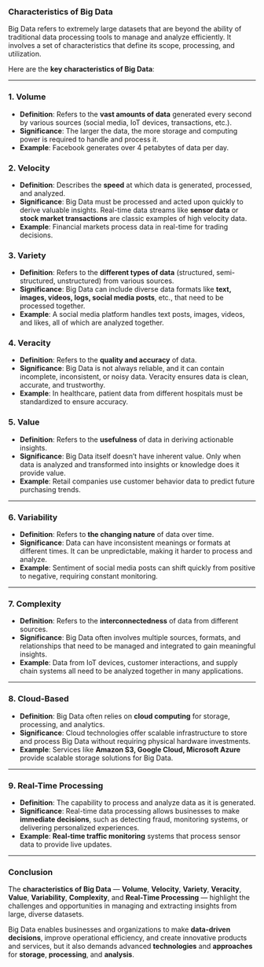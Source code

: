 ### **Characteristics of Big Data**

Big Data refers to extremely large datasets that are beyond the ability of traditional data processing tools to manage and analyze efficiently. It involves a set of characteristics that define its scope, processing, and utilization.

Here are the **key characteristics of Big Data**:

---

### **1. Volume**
- **Definition**: Refers to the **vast amounts of data** generated every second by various sources (social media, IoT devices, transactions, etc.).
- **Significance**: The larger the data, the more storage and computing power is required to handle and process it.
- **Example**: Facebook generates over 4 petabytes of data per day.

### **2. Velocity**
- **Definition**: Describes the **speed** at which data is generated, processed, and analyzed.
- **Significance**: Big Data must be processed and acted upon quickly to derive valuable insights. Real-time data streams like **sensor data** or **stock market transactions** are classic examples of high velocity data.
- **Example**: Financial markets process data in real-time for trading decisions.

### **3. Variety**
- **Definition**: Refers to the **different types of data** (structured, semi-structured, unstructured) from various sources.
- **Significance**: Big Data can include diverse data formats like **text, images, videos, logs, social media posts**, etc., that need to be processed together.
- **Example**: A social media platform handles text posts, images, videos, and likes, all of which are analyzed together.

### **4. Veracity**
- **Definition**: Refers to the **quality and accuracy** of data.
- **Significance**: Big Data is not always reliable, and it can contain incomplete, inconsistent, or noisy data. Veracity ensures data is clean, accurate, and trustworthy.
- **Example**: In healthcare, patient data from different hospitals must be standardized to ensure accuracy.

### **5. Value**
- **Definition**: Refers to the **usefulness** of data in deriving actionable insights.
- **Significance**: Big Data itself doesn’t have inherent value. Only when data is analyzed and transformed into insights or knowledge does it provide value.
- **Example**: Retail companies use customer behavior data to predict future purchasing trends.

---

### **6. Variability**
- **Definition**: Refers to **the changing nature** of data over time.
- **Significance**: Data can have inconsistent meanings or formats at different times. It can be unpredictable, making it harder to process and analyze.
- **Example**: Sentiment of social media posts can shift quickly from positive to negative, requiring constant monitoring.

---

### **7. Complexity**
- **Definition**: Refers to the **interconnectedness** of data from different sources.
- **Significance**: Big Data often involves multiple sources, formats, and relationships that need to be managed and integrated to gain meaningful insights.
- **Example**: Data from IoT devices, customer interactions, and supply chain systems all need to be analyzed together in many applications.

---

### **8. Cloud-Based**
- **Definition**: Big Data often relies on **cloud computing** for storage, processing, and analytics.
- **Significance**: Cloud technologies offer scalable infrastructure to store and process Big Data without requiring physical hardware investments.
- **Example**: Services like **Amazon S3, Google Cloud, Microsoft Azure** provide scalable storage solutions for Big Data.

---

### **9. Real-Time Processing**
- **Definition**: The capability to process and analyze data as it is generated.
- **Significance**: Real-time data processing allows businesses to make **immediate decisions**, such as detecting fraud, monitoring systems, or delivering personalized experiences.
- **Example**: **Real-time traffic monitoring** systems that process sensor data to provide live updates.

---

### **Conclusion**

The **characteristics of Big Data** — **Volume**, **Velocity**, **Variety**, **Veracity**, **Value**, **Variability**, **Complexity**, and **Real-Time Processing** — highlight the challenges and opportunities in managing and extracting insights from large, diverse datasets.

Big Data enables businesses and organizations to make **data-driven decisions**, improve operational efficiency, and create innovative products and services, but it also demands advanced **technologies** and **approaches** for **storage**, **processing**, and **analysis**. 
